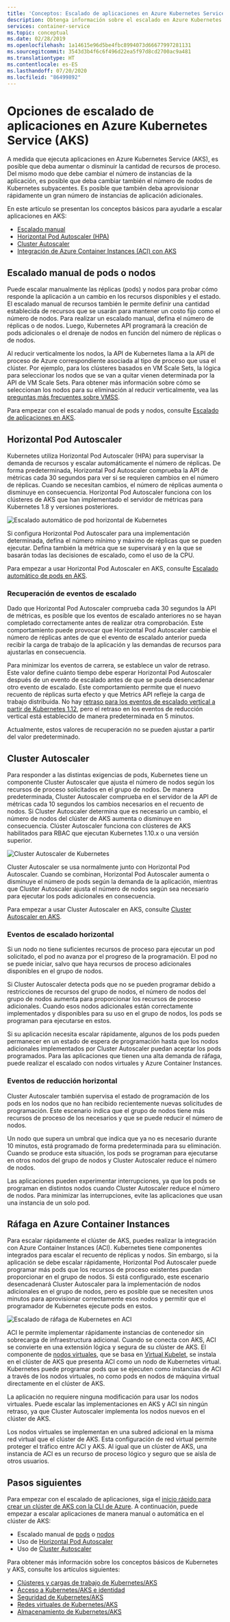 ```yaml
---
title: 'Conceptos: Escalado de aplicaciones en Azure Kubernetes Service (AKS)'
description: Obtenga información sobre el escalado en Azure Kubernetes Service (AKS), incluidos Horizontal Pod Autoscaler, Cluster Autoscaler y el conector de Azure Container Instances.
services: container-service
ms.topic: conceptual
ms.date: 02/28/2019
ms.openlocfilehash: 1a14615e96d5be4fbc8994073d66677997281131
ms.sourcegitcommit: 3543d3b4f6c6f496d22ea5f97d8cd2700ac9a481
ms.translationtype: HT
ms.contentlocale: es-ES
ms.lasthandoff: 07/20/2020
ms.locfileid: "86499892"
---
```

# <a name="scaling-options-for-applications-in-azure-kubernetes-service-aks"></a>Opciones de escalado de aplicaciones en Azure Kubernetes Service (AKS)

A medida que ejecuta aplicaciones en Azure Kubernetes Service (AKS), es posible que deba aumentar o disminuir la cantidad de recursos de proceso. Del mismo modo que debe cambiar el número de instancias de la aplicación, es posible que deba cambiar también el número de nodos de Kubernetes subyacentes. Es posible que también deba aprovisionar rápidamente un gran número de instancias de aplicación adicionales.

En este artículo se presentan los conceptos básicos para ayudarle a escalar aplicaciones en AKS:

- [Escalado manual](#manually-scale-pods-or-nodes)
- [Horizontal Pod Autoscaler (HPA)](#horizontal-pod-autoscaler)
- [Cluster Autoscaler](#cluster-autoscaler)
- [Integración de Azure Container Instances (ACI) con AKS](#burst-to-azure-container-instances)

## <a name="manually-scale-pods-or-nodes"></a>Escalado manual de pods o nodos

Puede escalar manualmente las réplicas (pods) y nodos para probar cómo responde la aplicación a un cambio en los recursos disponibles y el estado. El escalado manual de recursos también le permite definir una cantidad establecida de recursos que se usarán para mantener un costo fijo como el número de nodos. Para realizar un escalado manual, defina el número de réplicas o de nodos. Luego, Kubernetes API programará la creación de pods adicionales o el drenaje de nodos en función del número de réplicas o de nodos.

Al reducir verticalmente los nodos, la API de Kubernetes llama a la API de proceso de Azure correspondiente asociada al tipo de proceso que usa el clúster. Por ejemplo, para los clústeres basados en VM Scale Sets, la lógica para seleccionar los nodos que se van a quitar vienen determinada por la API de VM Scale Sets. Para obtener más información sobre cómo se seleccionan los nodos para su eliminación al reducir verticalmente, vea las [preguntas más frecuentes sobre VMSS](../virtual-machine-scale-sets/virtual-machine-scale-sets-faq.md#if-i-reduce-my-scale-set-capacity-from-20-to-15-which-vms-are-removed).

Para empezar con el escalado manual de pods y nodos, consulte [Escalado de aplicaciones en AKS][aks-scale].

## <a name="horizontal-pod-autoscaler"></a>Horizontal Pod Autoscaler

Kubernetes utiliza Horizontal Pod Autoscaler (HPA) para supervisar la demanda de recursos y escalar automáticamente el número de réplicas. De forma predeterminada, Horizontal Pod Autoscaler comprueba la API de métricas cada 30 segundos para ver si se requieren cambios en el número de réplicas. Cuando se necesitan cambios, el número de réplicas aumenta o disminuye en consecuencia. Horizontal Pod Autoscaler funciona con los clústeres de AKS que han implementado el servidor de métricas para Kubernetes 1.8 y versiones posteriores.

![Escalado automático de pod horizontal de Kubernetes](media/concepts-scale/horizontal-pod-autoscaling.png)

Si configura Horizontal Pod Autoscaler para una implementación determinada, defina el número mínimo y máximo de réplicas que se pueden ejecutar. Defina también la métrica que se supervisará y en la que se basarán todas las decisiones de escalado, como el uso de la CPU.

Para empezar a usar Horizontal Pod Autoscaler en AKS, consulte [Escalado automático de pods en AKS][aks-hpa].

### <a name="cooldown-of-scaling-events"></a>Recuperación de eventos de escalado

Dado que Horizontal Pod Autoscaler comprueba cada 30 segundos la API de métricas, es posible que los eventos de escalado anteriores no se hayan completado correctamente antes de realizar otra comprobación. Este comportamiento puede provocar que Horizontal Pod Autoscaler cambie el número de réplicas antes de que el evento de escalado anterior pueda recibir la carga de trabajo de la aplicación y las demandas de recursos para ajustarlas en consecuencia.

Para minimizar los eventos de carrera, se establece un valor de retraso. Este valor define cuánto tiempo debe esperar Horizontal Pod Autoscaler después de un evento de escalado antes de que se pueda desencadenar otro evento de escalado. Este comportamiento permite que el nuevo recuento de réplicas surta efecto y que Metrics API refleje la carga de trabajo distribuida. No hay [retraso para los eventos de escalado vertical a partir de Kubernetes 1.12](https://kubernetes.io/docs/tasks/run-application/horizontal-pod-autoscale/#support-for-cooldown-delay), pero el retraso en los eventos de reducción vertical está establecido de manera predeterminada en 5 minutos.

Actualmente, estos valores de recuperación no se pueden ajustar a partir del valor predeterminado.

## <a name="cluster-autoscaler"></a>Cluster Autoscaler

Para responder a las distintas exigencias de pods, Kubernetes tiene un componente Cluster Autoscaler que ajusta el número de nodos según los recursos de proceso solicitados en el grupo de nodos. De manera predeterminada, Cluster Autoscaler comprueba en el servidor de la API de métricas cada 10 segundos los cambios necesarios en el recuento de nodos. Si Cluster Autoscaler determina que es necesario un cambio, el número de nodos del clúster de AKS aumenta o disminuye en consecuencia. Clúster Autoscaler funciona con clústeres de AKS habilitados para RBAC que ejecutan Kubernetes 1.10.x o una versión superior.

![Cluster Autoscaler de Kubernetes](media/concepts-scale/cluster-autoscaler.png)

Cluster Autoscaler se usa normalmente junto con Horizontal Pod Autoscaler. Cuando se combinan, Horizontal Pod Autoscaler aumenta o disminuye el número de pods según la demanda de la aplicación, mientras que Cluster Autoscaler ajusta el número de nodos según sea necesario para ejecutar los pods adicionales en consecuencia.

Para empezar a usar Cluster Autoscaler en AKS, consulte [Cluster Autoscaler en AKS][aks-cluster-autoscaler].

### <a name="scale-out-events"></a>Eventos de escalado horizontal

Si un nodo no tiene suficientes recursos de proceso para ejecutar un pod solicitado, el pod no avanza por el progreso de la programación. El pod no se puede iniciar, salvo que haya recursos de proceso adicionales disponibles en el grupo de nodos.

Si Cluster Autoscaler detecta pods que no se pueden programar debido a restricciones de recursos del grupo de nodos, el número de nodos del grupo de nodos aumenta para proporcionar los recursos de proceso adicionales. Cuando esos nodos adicionales están correctamente implementados y disponibles para su uso en el grupo de nodos, los pods se programan para ejecutarse en estos.

Si su aplicación necesita escalar rápidamente, algunos de los pods pueden permanecer en un estado de espera de programación hasta que los nodos adicionales implementados por Cluster Autoscaler puedan aceptar los pods programados. Para las aplicaciones que tienen una alta demanda de ráfaga, puede realizar el escalado con nodos virtuales y Azure Container Instances.

### <a name="scale-in-events"></a>Eventos de reducción horizontal

Cluster Autoscaler también supervisa el estado de programación de los pods en los nodos que no han recibido recientemente nuevas solicitudes de programación. Este escenario indica que el grupo de nodos tiene más recursos de proceso de los necesarios y que se puede reducir el número de nodos.

Un nodo que supera un umbral que indica que ya no es necesario durante 10 minutos, está programado de forma predeterminada para su eliminación. Cuando se produce esta situación, los pods se programan para ejecutarse en otros nodos del grupo de nodos y Cluster Autoscaler reduce el número de nodos.

Las aplicaciones pueden experimentar interrupciones, ya que los pods se programan en distintos nodos cuando Cluster Autoscaler reduce el número de nodos. Para minimizar las interrupciones, evite las aplicaciones que usan una instancia de un solo pod.

## <a name="burst-to-azure-container-instances"></a>Ráfaga en Azure Container Instances

Para escalar rápidamente el clúster de AKS, puedes realizar la integración con Azure Container Instances (ACI). Kubernetes tiene componentes integrados para escalar el recuento de réplicas y nodos. Sin embargo, si la aplicación se debe escalar rápidamente, Horizontal Pod Autoscaler puede programar más pods que los recursos de proceso existentes puedan proporcionar en el grupo de nodos. Si está configurado, este escenario desencadenará Cluster Autoscaler para la implementación de nodos adicionales en el grupo de nodos, pero es posible que se necesiten unos minutos para aprovisionar correctamente esos nodos y permitir que el programador de Kubernetes ejecute pods en estos.

![Escalado de ráfaga de Kubernetes en ACI](media/concepts-scale/burst-scaling.png)

ACI le permite implementar rápidamente instancias de contenedor sin sobrecarga de infraestructura adicional. Cuando se conecta con AKS, ACI se convierte en una extensión lógica y segura de su clúster de AKS. El componente de [nodos virtuales][virtual-nodes-cli], que se basa en [Virtual Kubelet][virtual-kubelet], se instala en el clúster de AKS que presenta ACI como un nodo de Kubernetes virtual. Kubernetes puede programar pods que se ejecuten como instancias de ACI a través de los nodos virtuales, no como pods en nodos de máquina virtual directamente en el clúster de AKS.

La aplicación no requiere ninguna modificación para usar los nodos virtuales. Puede escalar las implementaciones en AKS y ACI sin ningún retraso, ya que Cluster Autoscaler implementa los nodos nuevos en el clúster de AKS.

Los nodos virtuales se implementan en una subred adicional en la misma red virtual que el clúster de AKS. Esta configuración de red virtual permite proteger el tráfico entre ACI y AKS. Al igual que un clúster de AKS, una instancia de ACI es un recurso de proceso lógico y seguro que se aísla de otros usuarios.

## <a name="next-steps"></a>Pasos siguientes

Para empezar con el escalado de aplicaciones, siga el [inicio rápido para crear un clúster de AKS con la CLI de Azure][aks-quickstart]. A continuación, puede empezar a escalar aplicaciones de manera manual o automática en el clúster de AKS:

- Escalado manual de [pods][aks-manually-scale-pods] o [nodos][aks-manually-scale-nodes]
- Uso de [Horizontal Pod Autoscaler][aks-hpa]
- Uso de [Cluster Autoscaler][aks-cluster-autoscaler]

Para obtener más información sobre los conceptos básicos de Kubernetes y AKS, consulte los artículos siguientes:

- [Clústeres y cargas de trabajo de Kubernetes/AKS][aks-concepts-clusters-workloads]
- [Acceso a Kubernetes/AKS e identidad][aks-concepts-identity]
- [Seguridad de Kubernetes/AKS][aks-concepts-security]
- [Redes virtuales de Kubernetes/AKS][aks-concepts-network]
- [Almacenamiento de Kubernetes/AKS][aks-concepts-storage]

<!-- LINKS - external -->
[virtual-kubelet]: https://virtual-kubelet.io/

<!-- LINKS - internal -->
[aks-quickstart]: kubernetes-walkthrough.md
[aks-hpa]: tutorial-kubernetes-scale.md#autoscale-pods
[aks-scale]: tutorial-kubernetes-scale.md
[aks-manually-scale-pods]: tutorial-kubernetes-scale.md#manually-scale-pods
[aks-manually-scale-nodes]: tutorial-kubernetes-scale.md#manually-scale-aks-nodes
[aks-cluster-autoscaler]: ./cluster-autoscaler.md
[aks-concepts-clusters-workloads]: concepts-clusters-workloads.md
[aks-concepts-security]: concepts-security.md
[aks-concepts-storage]: concepts-storage.md
[aks-concepts-identity]: concepts-identity.md
[aks-concepts-network]: concepts-network.md
[virtual-nodes-cli]: virtual-nodes-cli.md
